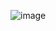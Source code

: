 ![image](https://github.com/harshita-lakhchaura/Codeforces_Practice/assets/96336647/a1edb4f2-6bf2-4f3a-8835-11fa17172fa2)
